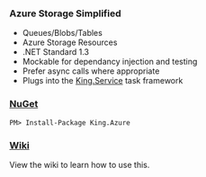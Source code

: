 ### Azure Storage Simplified
- Queues/Blobs/Tables
- Azure Storage Resources
- .NET Standard 1.3
- Mockable for dependancy injection and testing
- Prefer async calls where appropriate
- Plugs into the [King.Service](https://github.com/jefking/King.Service) task framework

### [NuGet](https://www.nuget.org/packages/King.Azure)
```
PM> Install-Package King.Azure
```

### [Wiki](https://github.com/jefking/King.Azure/wiki)
View the wiki to learn how to use this.
